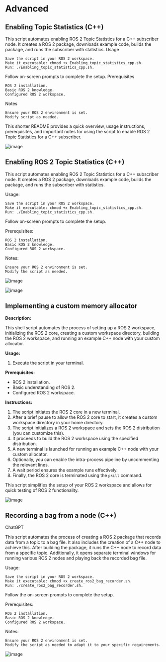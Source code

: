 # Advanced

## Enabling Topic Statistics (C++)
This script automates enabling ROS 2 Topic Statistics for a C++ subscriber node. It creates a ROS 2 package, downloads example code, builds the package, and runs the subscriber with statistics.
Usage

    Save the script in your ROS 2 workspace.
    Make it executable: chmod +x Enabling_topic_statistics_cpp.sh.
    Run: ./Enabling_topic_statistics_cpp.sh.

Follow on-screen prompts to complete the setup.
Prerequisites

    ROS 2 installation.
    Basic ROS 2 knowledge.
    Configured ROS 2 workspace.

Notes

    Ensure your ROS 2 environment is set.
    Modify script as needed.

This shorter README provides a quick overview, usage instructions, prerequisites, and important notes for using the script to enable ROS 2 Topic Statistics for a C++ subscriber.

![image](https://github.com/asadbekkhoshimov/Smart-Mobility-Engineering-Lab/assets/84382619/0366c9e7-7d4f-4fe3-b8ad-fb85dc2da93f)

## Enabling ROS 2 Topic Statistics (C++)

This script automates enabling ROS 2 Topic Statistics for a C++ subscriber node. It creates a ROS 2 package, downloads example code, builds the package, and runs the subscriber with statistics.

Usage:

    Save the script in your ROS 2 workspace.
    Make it executable: chmod +x Enabling_topic_statistics_cpp.sh.
    Run: ./Enabling_topic_statistics_cpp.sh.

Follow on-screen prompts to complete the setup.

Prerequisites:

    ROS 2 installation.
    Basic ROS 2 knowledge.
    Configured ROS 2 workspace.

Notes:

    Ensure your ROS 2 environment is set.
    Modify the script as needed.

![image](https://github.com/asadbekkhoshimov/Smart-Mobility-Engineering-Lab/assets/84382619/3e4082c8-aa7d-48a4-a373-696796a41ced)

![image](https://github.com/asadbekkhoshimov/Smart-Mobility-Engineering-Lab/assets/84382619/b782a3b8-8c8f-41be-af57-f509cc812b6e)

## Implementing a custom memory allocator

**Description:**

This shell script automates the process of setting up a ROS 2 workspace, initializing the ROS 2 core, creating a custom workspace directory, building the ROS 2 workspace, and running an example C++ node with your custom allocator.

**Usage:**

1. Execute the script in your terminal.

**Prerequisites:**

- ROS 2 installation.
- Basic understanding of ROS 2.
- Configured ROS 2 workspace.

**Instructions:**

1. The script initiates the ROS 2 core in a new terminal.
2. After a brief pause to allow the ROS 2 core to start, it creates a custom workspace directory in your home directory.
3. The script initializes a ROS 2 workspace and sets the ROS 2 distribution (you can customize this).
4. It proceeds to build the ROS 2 workspace using the specified distribution.
5. A new terminal is launched for running an example C++ node with your custom allocator.
6. Optionally, you can enable the intra-process pipeline by uncommenting the relevant lines.
7. A wait period ensures the example runs effectively.
8. Finally, the ROS 2 core is terminated using the `pkill` command.

This script simplifies the setup of your ROS 2 workspace and allows for quick testing of ROS 2 functionality.

![image](https://github.com/asadbekkhoshimov/Smart-Mobility-Engineering-Lab/assets/84382619/d17a73b2-fb13-4f18-978b-fcd7980c801e)


## Recording a bag from a node (C++)
ChatGPT

This script automates the process of creating a ROS 2 package that records data from a topic to a bag file. It also includes the creation of a C++ node to achieve this. After building the package, it runs the C++ node to record data from a specific topic. Additionally, it opens separate terminal windows for running various ROS 2 nodes and playing back the recorded bag file.

Usage:

    Save the script in your ROS 2 workspace.
    Make it executable: chmod +x create_ros2_bag_recorder.sh.
    Run: ./create_ros2_bag_recorder.sh.

Follow the on-screen prompts to complete the setup.

Prerequisites:

    ROS 2 installation.
    Basic ROS 2 knowledge.
    Configured ROS 2 workspace.

Notes:

    Ensure your ROS 2 environment is set.
    Modify the script as needed to adapt it to your specific requirements.
![image](https://github.com/asadbekkhoshimov/Smart-Mobility-Engineering-Lab/assets/84382619/2bfcec97-4c02-4e0c-8d3c-614fad721942)

